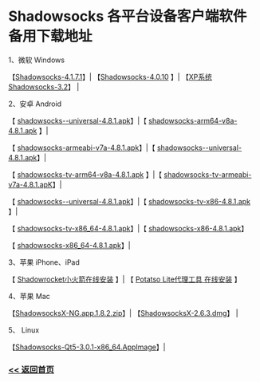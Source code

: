 # Shadowsocks 各平台设备客户端软件备用下载地址

1、微软 Windows

【[Shadowsocks-4.1.7.1](https://raw.githubusercontent.com/Shadowsocks-Help/Shadowsocks/master/Download/Shadowsocks-4.1.7.1.zip)】| 【[Shadowsocks-4.0.10](https://raw.githubusercontent.com/Shadowsocks-Help/Shadowsocks/master/Download/Shadowsocks-4.0.10.zip) 】| 【[XP系统 Shadowsocks-3.2](https://raw.githubusercontent.com/Shadowsocks-Help/Shadowsocks/master/Download/Shadowsocks-3.2.zip)】 |

2、安卓 Android 

【 [shadowsocks--universal-4.8.1.apk](https://raw.githubusercontent.com/Shadowsocks-Help/Shadowsocks/master/Download/shadowsocks--universal-4.8.1.apk)】|【 [shadowsocks-arm64-v8a-4.8.1.apk](https://raw.githubusercontent.com/Shadowsocks-Help/Shadowsocks/master/Download/shadowsocks-arm64-v8a-4.8.1.apk) 】|

【 [shadowsocks-armeabi-v7a-4.8.1.apk](https://raw.githubusercontent.com/Shadowsocks-Help/Shadowsocks/master/Download/shadowsocks-armeabi-v7a-4.8.1.apk)】|【 [shadowsocks--universal-4.8.1.apk](https://raw.githubusercontent.com/Shadowsocks-Help/Shadowsocks/master/Download/shadowsocks--universal-4.8.1.apk)】|

【 [shadowsocks-tv-arm64-v8a-4.8.1.apk](https://raw.githubusercontent.com/Shadowsocks-Help/Shadowsocks/master/Download/shadowsocks-tv-arm64-v8a-4.8.1.apk) 】|【 [shadowsocks-tv-armeabi-v7a-4.8.1.apK](https://raw.githubusercontent.com/Shadowsocks-Help/Shadowsocks/master/Download/shadowsocks-tv-armeabi-v7a-4.8.1.apk)】|

【 [shadowsocks--universal-4.8.1.apk](https://raw.githubusercontent.com/Shadowsocks-Help/Shadowsocks/master/Download/shadowsocks--universal-4.8.1.apk)】|【 [shadowsocks-tv-x86-4.8.1.apk](https://raw.githubusercontent.com/Shadowsocks-Help/Shadowsocks/master/Download/shadowsocks-tv-x86-4.8.1.apk) 】|

【 [shadowsocks-tv-x86_64-4.8.1.apk](https://raw.githubusercontent.com/Shadowsocks-Help/Shadowsocks/master/Download/shadowsocks-tv-x86_64-4.8.1.apk)】|【 [shadowsocks-x86-4.8.1.apk](https://raw.githubusercontent.com/Shadowsocks-Help/Shadowsocks/master/Download/shadowsocks-x86-4.8.1.apk)】

【 [shadowsocks-x86_64-4.8.1.apk](https://raw.githubusercontent.com/Shadowsocks-Help/Shadowsocks/master/Download/shadowsocks-x86_64-4.8.1.apk)】|

3、苹果 iPhone、iPad

【 [Shadowrocket小火箭在线安装]( https://shadowso.github.io/ios/) 】| 【 [Potatso Lite代理工具 在线安装]( https://shadowso.github.io/Potatso-Lite/) 】

4、苹果 Mac

【[ShadowsocksX-NG.app.1.8.2.zip](https://raw.githubusercontent.com/Shadowsocks-Help/Shadowsocks/master/Download/ShadowsocksX-NG.app.1.8.2.zip)】| 【[ShadowsocksX-2.6.3.dmg](https://raw.githubusercontent.com/Shadowsocks-Help/Shadowsocks/master/Download/ShadowsocksX-2.6.3.dmg)】 |

5、 Linux

【[Shadowsocks-Qt5-3.0.1-x86_64.AppImage](https://raw.githubusercontent.com/Shadowsocks-Help/Shadowsocks/master/Download/Shadowsocks-Qt5-3.0.1-x86_64.AppImage)】|

### [<< 返回首页](https://shadowso.github.io/Shadowsocks/)
